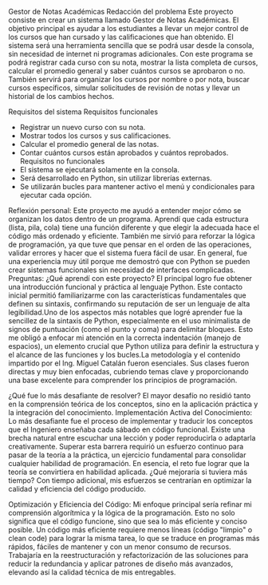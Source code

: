 Gestor de Notas Académicas
Redacción del problema
Este proyecto consiste en crear un sistema llamado Gestor de Notas Académicas. El objetivo principal es ayudar a los estudiantes a llevar un mejor control de los cursos que han cursado y las calificaciones que han obtenido. El sistema será una herramienta sencilla que se podrá usar desde la consola, sin necesidad de internet ni programas adicionales.
Con este programa se podrá registrar cada curso con su nota, mostrar la lista completa de cursos, calcular el promedio general y saber cuántos cursos se aprobaron o no. También servirá para organizar los cursos por nombre o por nota, buscar cursos específicos, simular solicitudes de revisión de notas y llevar un historial de los cambios hechos.

Requisitos del sistema
Requisitos funcionales
- Registrar un nuevo curso con su nota.
- Mostrar todos los cursos y sus calificaciones.
- Calcular el promedio general de las notas.
- Contar cuántos cursos están aprobados y cuántos reprobados.
Requisitos no funcionales
- El sistema se ejecutará solamente en la consola.
- Será desarrollado en Python, sin utilizar librerías externas.
- Se utilizarán bucles para mantener activo el menú y condicionales para ejecutar cada opción.
  
Reflexión personal:
Este proyecto me ayudó a entender mejor cómo se organizan los datos dentro de un programa.
Aprendí que cada estructura (lista, pila, cola) tiene una función diferente y que elegir la adecuada hace el código más ordenado y eficiente.
También me sirvió para reforzar la lógica de programación, ya que tuve que pensar en el orden de las operaciones, validar errores y hacer que el sistema fuera fácil de usar.
En general, fue una experiencia muy útil porque me demostró que con Python se pueden crear sistemas funcionales sin necesidad de interfaces complicadas.
Preguntas:
¿Qué aprendí con este proyecto?
El principal logro fue obtener una introducción funcional y práctica al lenguaje Python. Este contacto inicial permitió familiarizarme con las características fundamentales que definen su sintaxis, confirmando su reputación de ser un lenguaje de alta legibilidad.Uno de los aspectos más notables que logré aprender fue la sencillez de la sintaxis de Python, especialmente en el uso minimalista de signos de puntuación (como el punto y coma) para delimitar bloques. Esto me obligó a enfocar mi atención en la correcta indentación (manejo de espacios), un elemento crucial que Python utiliza para definir la estructura y el alcance de las funciones y los bucles.La metodología y el contenido impartido por el Ing. Miguel Catalán fueron esenciales. Sus clases fueron directas y muy bien enfocadas, cubriendo temas clave y proporcionando una base excelente para comprender los principios de programación.

¿Qué fue lo más desafiante de resolver?
El mayor desafío no residió tanto en la comprensión teórica de los conceptos, sino en la aplicación práctica y la integración del conocimiento.
Implementación Activa del Conocimiento: Lo más desafiante fue el proceso de implementar y traducir los conceptos que el Ingeniero enseñaba cada sábado en código funcional. Existe una brecha natural entre escuchar una lección y poder reproducirla o adaptarla creativamente. Superar esta barrera requirió un esfuerzo continuo para pasar de la teoría a la práctica, un ejercicio fundamental para consolidar cualquier habilidad de programación. En esencia, el reto fue lograr que la teoría se convirtiera en habilidad aplicada.
¿Qué mejoraría si tuviera más tiempo?
Con tiempo adicional, mis esfuerzos se centrarían en optimizar la calidad y eficiencia del código producido.

Optimización y Eficiencia del Código: Mi enfoque principal sería refinar mi comprensión algorítmica y la lógica de la programación. Esto no solo significa que el código funcione, sino que sea lo más eficiente y conciso posible. Un código más eficiente requiere menos líneas (código "limpio" o clean code) para lograr la misma tarea, lo que se traduce en programas más rápidos, fáciles de mantener y con un menor consumo de recursos. Trabajaría en la reestructuración y refactorización de las soluciones para reducir la redundancia y aplicar patrones de diseño más avanzados, elevando así la calidad técnica de mis entregables.
